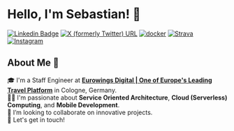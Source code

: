 # Hello, I'm Sebastian! 👋

[![Linkedin Badge](https://img.shields.io/badge/-messingfeld-blue?style=flat-square&logo=Linkedin&logoColor=white&link=https://to.messeb.com/contact)](https://to.messeb.com/contact)
[![X (formerly Twitter) URL](https://img.shields.io/badge/-grey?style=flat-square&label=_messeb&logo=X&logoColor=white&link=https://to.messeb.com/twitter)](https://to.messeb.com/twitter)
[![docker](https://img.shields.io/badge/-messeb-1D63ED?style=flat-square&logo=docker&logoColor=white&link=https://to.messeb.com/dockerhub)](https://to.messeb.com/dockerhub)
[![Strava](https://img.shields.io/badge/-messeb-orange?style=flat-square&logo=Strava&logoColor=white&link=https://to.messeb.com/strava)](https://to.messeb.com/strava)
[![Instagram](https://img.shields.io/badge/-messeb-E4405F?style=flat-square&logo=Instagram&logoColor=white&link=https://to.messeb.com/instagram)](https://to.messeb.com/instagram)


## About Me 🚀
🎓 I'm a Staff Engineer at **[Eurowings Digital | One of Europe's Leading Travel Platform](https://to.messeb.com/ewd)** in Cologne, Germany.  
👨‍💻 I'm passionate about **Service Oriented Architecture**, **Cloud (Serverless) Computing**, and **Mobile Development**.  
👯 I’m looking to collaborate on innovative projects.  
🎉 Let's get in touch!
